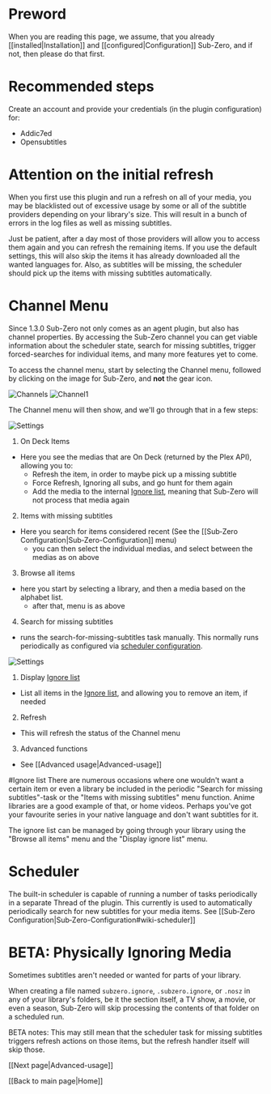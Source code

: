 # Preword
When you are reading this page, we assume, that you already [[installed|Installation]] and [[configured|Configuration]] Sub-Zero, and if not, then please do that first.

# Recommended steps
Create an account and provide your credentials (in the plugin configuration) for:
* Addic7ed
* Opensubtitles

# Attention on the initial refresh
When you first use this plugin and run a refresh on all of your media, you may be blacklisted out of excessive usage by some or all of the subtitle providers depending on your library's size. This will result in a bunch of errors in the log files as well as missing subtitles.

Just be patient, after a day most of those providers will allow you to access them again and you can refresh the remaining items. If you use the default settings, this will also skip the items it has already downloaded all the wanted languages for. Also, as subtitles will be missing, the scheduler should pick up the items with missing subtitles automatically.

# Channel Menu

Since 1.3.0 Sub-Zero not only comes as an agent plugin, but also has channel properties. By accessing the Sub-Zero channel you can get viable information about the scheduler state, search for missing subtitles, trigger forced-searches for individual items, and many more features yet to come.

To access the channel menu, start by selecting the Channel menu, followed by clicking on the image for Sub-Zero, and **not** the gear icon.

![Channels](https://github.com/pannal/Sub-Zero.bundle/blob/master/Wiki/Images/Select_Channels.png) ![Channel1](https://github.com/pannal/Sub-Zero.bundle/blob/master/Wiki/Images/Channel_1.png)

The Channel menu will then show, and we'll go through that in a few steps:

![Settings](https://github.com/pannal/Sub-Zero.bundle/blob/master/Wiki/Images/Channel_2.png)

1. On Deck Items
 * Here you see the medias that are On Deck (returned by the Plex API), allowing you to:
    - Refresh the item, in order to maybe pick up a missing subtitle
    - Force Refresh, Ignoring all subs, and go hunt for them again
    - Add the media to the internal [Ignore list](#ignore), meaning that Sub-Zero will not process that media again
2. Items with missing subtitles
 * Here you search for items considered recent (See the [[Sub‐Zero Configuration|Sub‐Zero-Configuration]] menu)
   - you can then select the individual medias, and select between the medias as on above
3. Browse all items
 * here you start by selecting a library, and then a media based on the alphabet list.
   - after that, menu is as above 
4. Search for missing subtitles
 * runs the search-for-missing-subtitles task manually. This normally runs periodically as configured via [scheduler configuration](https://github.com/pannal/Sub-Zero.bundle/wiki/Sub%E2%80%90Zero-Configuration#scheduler-configuration). 

![Settings](https://github.com/pannal/Sub-Zero.bundle/blob/master/Wiki/Images/Channel_3.png)

1. Display [Ignore list](#ignore)
  * List all items in the [Ignore list](#ignore), and allowing you to remove an item, if needed
2. Refresh
  * This will refresh the status of the Channel menu
3. Advanced functions
  * See [[Advanced usage|Advanced-usage]]

<a name="ignore"></a>

#Ignore list
There are numerous occasions where one wouldn't want a certain item or even a library be included in the periodic "Search for missing subtitles"-task or the "Items with missing subtitles" menu function. Anime libraries are a good example of that, or home videos. Perhaps you've got your favourite series in your native language and don't want subtitles for it.

The ignore list can be managed by going through your library using the "Browse all items" menu and the "Display ignore list" menu.

# Scheduler

The built-in scheduler is capable of running a number of tasks periodically in a separate Thread of the plugin. This currently is used to automatically periodically search for new subtitles for your media items. See [[Sub‐Zero Configuration|Sub‐Zero-Configuration#wiki-scheduler]]

# BETA: Physically Ignoring Media

Sometimes subtitles aren't needed or wanted for parts of your library.

When creating a file named `subzero.ignore`, `.subzero.ignore`, or `.nosz` in any of your library's folders, be it the section itself, a TV show, a movie, or even a season, Sub-Zero will skip processing the contents of that folder on a scheduled run.

BETA notes: This may still mean that the scheduler task for missing subtitles triggers refresh actions on those items, but the refresh handler itself will skip those.

[[Next page|Advanced-usage]]

[[Back to main page|Home]]